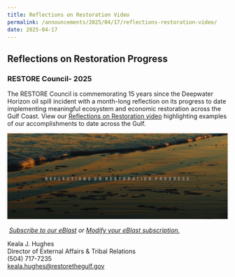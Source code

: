 ```yaml
---
title: Reflections on Restoration Video
permalink: /announcements/2025/04/17/reflections-restoration-video/
date: 2025-04-17
---
```


## Reflections on Restoration Progress
### RESTORE Council- 2025

The RESTORE Council is commemorating 15 years since the Deepwater Horizon oil spill incident with a month-long reflection on its progress to date implementing meaningful ecosystem and economic restoration across the Gulf Coast. View our [Reflections on Restoration video](https://vimeo.com/1076038604) highlighting examples of our accomplishments to date across the Gulf. 

![](/img/ror-video-thumbnail.png) 

 [_Subscribe to our eBlast_](https://www.restorethegulf.gov/apps/eblast/Subscribe.aspx) *or* [_Modify your eBlast subscription._](https://www.restorethegulf.gov/apps/eblast/ModifyInformation.aspx)

Keala J. Hughes  
Director of External Affairs & Tribal Relations  
(504) 717-7235  
keala.hughes@restorethegulf.gov
